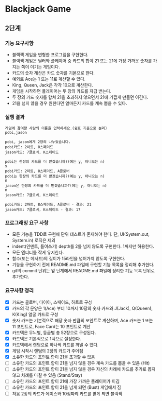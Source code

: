 # Blackjack Game
## 2단계
### 기능 요구사항
- 블랙잭 게임을 변형한 프로그램을 구현한다. 
- 블랙잭 게임은 딜러와 플레이어 중 카드의 합이 21 또는 21에 가장 가까운 숫자를 가지는 쪽이 이기는 게임이다.
- 카드의 숫자 계산은 카드 숫자를 기본으로 한다.
- 예외로 Ace는 1 또는 11로 계산할 수 있다. 
- King, Queen, Jack은 각각 10으로 계산한다.
- 게임을 시작하면 플레이어는 두 장의 카드를 지급 받는다.
- 두 장의 카드 숫자를 합쳐 21을 초과하지 않으면서 21에 가깝게 만들면 이긴다. 
- 21을 넘지 않을 경우 원한다면 얼마든지 카드를 계속 뽑을 수 있다.

### 실행 결과
```
게임에 참여할 사람의 이름을 입력하세요.(쉼표 기준으로 분리)
pobi,jason

pobi, jason에게 2장의 나누었습니다.
pobi카드: 2하트, 8스페이드
jason카드: 7클로버, K스페이드

pobi는 한장의 카드를 더 받겠습니까?(예는 y, 아니오는 n)
y
pobi카드: 2하트, 8스페이드, A클로버
pobi는 한장의 카드를 더 받겠습니까?(예는 y, 아니오는 n)
n
jason은 한장의 카드를 더 받겠습니까?(예는 y, 아니오는 n)
n
jason카드: 7클로버, K스페이드

pobi카드: 2하트, 8스페이드, A클로버 - 결과: 21
jason카드: 7클로버, K스페이드 - 결과: 17
```


### 프로그래밍 요구 사항
- 모든 기능을 TDD로 구현해 단위 테스트가 존재해야 한다. 단, UI(System.out, System.in) 로직은 제외
- indent(인덴트, 들여쓰기) depth를 2를 넘지 않도록 구현한다. 1까지만 허용한다.
- 모든 엔티티를 작게 유지한다.
- 함수(또는 메서드)의 길이가 15라인을 넘어가지 않도록 구현한다.
- 기능을 구현하기 전에 README.md 파일에 구현할 기능 목록을 정리해 추가한다.
- git의 commit 단위는 앞 단계에서 README.md 파일에 정리한 기능 목록 단위로 추가한다.


### 요구사항 정리
- [x] 카드는 클로버, 다이아, 스페이드, 하트로 구성 
- [x] 카드의 각 문양은 1(Ace) 부터 10까지 10장의 숫자 카드와 J(Jack), Q(Queen), K(King) 얼굴 카드로 구성
- [x] 숫자 카드는 기본적으로 해당 숫자 만큼의 포인트로 계산하며, Ace 카드는 1 또는 11 포인트로, Face Card는 10 포인트로 계산
- [x] 카드덱은 무늬별, 등급별 총 52장으로 구성된다.
- [x] 카드덱은 기본적으로 1덱으로 설정한다.
- [x] 카드덱에서 랜덤으로 하나씩 카드를 꺼낼 수 있다.
- [x] 게임 시작시 랜덤의 2장의 카드가 주어짐
- [x] 소유한 카드의 포인트 합이 21을 초과할 수 없음
- [ ] 소유한 카드의 포인트 합이 21을 넘지 않을 경우 계속 카드를 뽑을 수 있음 (Hit)
- [ ] 소유한 카드의 포인트 합이 21을 넘지 않을 경우 자신의 차례에 카드를 추가로 뽑지 않고 차례를 마칠 수 있음 (Stand/Stay)
- [ ] 소유한 카드의 포인트 합이 21에 가장 가까운 플레이어가 이김
- [ ] 소유한 카드의 포인트 합이 21을 넘게 되면 (Bust) 게임에서 짐
- [ ] 처음 2장의 카드가 에이스와 10점짜리 카드를 받게 되면 블랙잭
